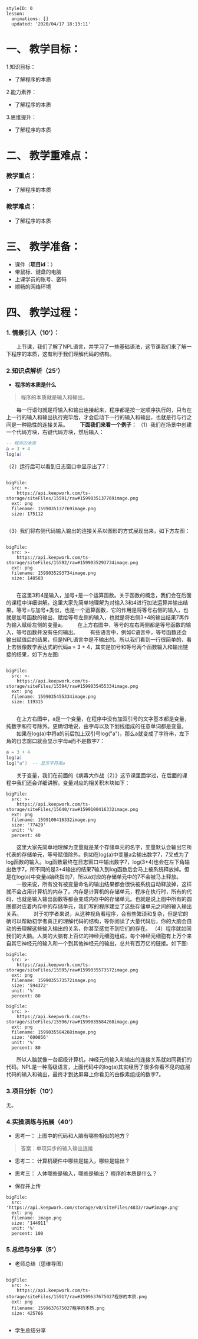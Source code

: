 
<style>
  .markdown-body hr {
    height: 1px;
  }
</style>





```@Lesson
styleID: 0
lesson:
  animations: []
  updated: '2020/04/17 18:13:11'

```


# **一、	教学目标：**
1.知识目标：
* 了解程序的本质

2.能力素养：
* 了解程序的本质

3.思维提升：
* 了解程序的本质

# **二、	教学重难点：**

### 教学重点：
* 了解程序的本质

### 教学难点：
* 了解程序的本质

# **三、	教学准备：**
* 课件（**项目id：**）
* 带鼠标、键盘的电脑
* 上课学员的账号、密码
* 顺畅的网络环境


# **四、	教学过程：**
### **1.	情景引入（10‘）：**
&emsp;&emsp;上节课，我们了解了NPL语言，并学习了一些基础语法，这节课我们来了解一下程序的本质，这有利于我们理解代码的结构。

### **2.知识点解析（25‘）**
* **程序的本质是什么**
> 程序的本质就是输入和输出。

&emsp;&emsp;每一行语句就是将输入和输出连接起来，程序都是按一定顺序执行的，只有在上一行的输入和输出执行完毕后，才会启动下一行的输入和输出，也就是行与行之间是一种隐性的连接关系。
&emsp;&emsp;**下面我们来看一个例子：**
（1）我们在场景中创建一个代码方块，右键代码方块，然后输入：
```lua
-- 程序的本质
a = 3 + 4
log(a)
```
（2）运行后可以看到日志窗口中显示出了7：
 
```@BigFile

bigFile:
  src: >-
    https://api.keepwork.com/ts-storage/siteFiles/15591/raw#1599035137769image.png
  ext: png
  filename: 1599035137769image.png
  size: 175112
          
```

 （3）我们将右侧代码输入输出的连接关系以图形的方式展现出来，如下方左图：
 
 
 
```@BigFile

bigFile:
  src: >-
    https://api.keepwork.com/ts-storage/siteFiles/15592/raw#1599035293734image.png
  ext: png
  filename: 1599035293734image.png
  size: 148583
          
```

&emsp;&emsp;在这里3和4是输入，加号+是一个运算函数。关于函数的概念，我们会在后面的课程中详细讲解。这里大家先简单地理解为对输入3和4进行加法运算并输出结果。等号=与加号+类似，也是一个运算函数，它的作用是将等号右侧的输入，也就是加号函数的输出，赋给等号左侧的输入，也就是将右侧3+4的输出结果7再作为输入赋给左侧的变量a。
 &emsp;&emsp;在上方右图中，等号的左右两侧都是等号函数的输入，等号函数并没有任何输出。
 &emsp;&emsp;有些语言中，例如C语言中，等号函数还会输出赋值后的结果，但是NPL语言中是不输出的。所以我们看到一行很简单的，看上去很像数学表达式的代码a = 3 + 4，其实是加号和等号两个函数输入和输出链接的结果，如下方左图:
 
 
```@BigFile

bigFile:
  src: >-
    https://api.keepwork.com/ts-storage/siteFiles/15594/raw#1599035455334image.png
  ext: png
  filename: 1599035455334image.png
  size: 119315
          
```

 &emsp;&emsp;在上方右图中，a是一个变量，在程序中没有加双引号的文字基本都是变量，纯数字和符号除外。更确切地说，由字母以及下划线组成的任意单词都是变量。
 &emsp;&emsp;如果在log(a)中将a的前后加上双引号log("a")，那么a就变成了字符串，左下角的日志窗口就会显示字母a而不是数字7：

```lua
a = 3 + 4
log(a)
log("a")  -- 显示字符串a
```
&emsp;&emsp;关于变量，我们在前面的《病毒大作战（2）》这节课里面学过，在后面的课程中我们还会详细讲解。变量对应的相关积木块如下：
 
```@BigFile
bigFile:
  src: >-
    https://api.keepwork.com/ts-storage/siteFiles/15640/raw#1599100416332image.png
  ext: png
  filename: 1599100416332image.png
  size: '77429'
  unit: '%'
  percent: 40

```


&emsp;&emsp;这里大家先简单地理解为变量就是某个存储单元的名字，变量默认会输出它所代表的存储单元，等号赋值除外。例如在log(a)中变量a会输出数字7，7又成为了log函数的输入。log函数最终在日志窗口中输出数字7，log(3+4)也会在左下角输出数字7，所不同的是3+4输出的结果7输入到log函数后会马上被系统释放掉。但是在log(a)中变量a始终指向7，所以a对应的存储单元中的7不会被马上释放。
&emsp;&emsp;一般来说，所有没有被变量命名的输出结果都会很快被系统自动释放掉，这样就不会占用计算机的内存了。内存是计算机的存储单元，程序在执行时，所有的代码，也就是输入输出函数等都会变成内存中的存储单元。也就是说上图中所有的圆圈都对应着内存中的存储单元，我们写的程序建立了这些存储单元之间的输入输出关系。
&emsp;&emsp;对于初学者来说，从这种视角看程序，会有些繁琐和复杂，但是它的确可以帮助初学者真正的理解代码的结构，等你阅读了大量代码后，你的大脑会自动的去理解这些输入输出的关系，你甚至感觉不到它们的存在。
  （4）程序就如同我们的大脑。人类的大脑有上百亿的神经元细胞组成，每个神经元细胞有上万个来自其它神经元的输入和一个到其他神经元的输出，总共有百万亿的链接。如下图:
  
 
```@BigFile
bigFile:
  src: >-
    https://api.keepwork.com/ts-storage/siteFiles/15595/raw#1599035573572image.png
  ext: png
  filename: 1599035573572image.png
  size: '594372'
  unit: '%'
  percent: 80

```

```@BigFile
bigFile:
  src: >-
    https://api.keepwork.com/ts-storage/siteFiles/15596/raw#1599035584268image.png
  ext: png
  filename: 1599035584268image.png
  size: '600856'
  unit: '%'
  percent: 80

```

&emsp;&emsp;所以人脑就像一台超级计算机，神经元的输入和输出的连接关系就如同我们的代码。NPL是一种高级语言，上面代码中的log(a)其实经历了很多你看不见的底层代码的输入和输出，最终才到达屏幕上你看见的由像素组成的数字7。


### **3.项目分析（10‘）**
无。



### **4.实操演练与拓展（40’）**
* 思考一：
上图中的代码和人脑有哪些相似的地方？
> 答案：单项异步的输入输出连接

* 思考二：
 计算机硬件中哪些是输入，哪些是输出？
 
 * 思考三：
人体哪些是输入，哪些是输出？ 程序的本质是什么？

* 保存并上传

 
```@BigFile
bigFile:
  src: 'https://api.keepwork.com/storage/v0/siteFiles/4833/raw#image.png'
  ext: png
  filename: image.png
  size: '144911'
  unit: '%'
  percent: 100

```


### **5.总结与分享（5‘）**
 *  老师总结（思维导图）
 
 
 
 

```@BigFile

bigFile:
  src: >-
    https://api.keepwork.com/ts-storage/siteFiles/15917/raw#1599637675027程序的本质.png
  ext: png
  filename: 1599637675027程序的本质.png
  size: 425766
          
```




 *  学生总结分享
 
 
 























